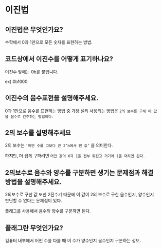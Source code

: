 # 이진법

## 이진법은 무엇인가요?

수학에서 0과 1만으로 모든 숫자를 표현하는 방법.

## 코드상에서 이진수를 어떻게 표기하나요?

이진수 앞에는 0b를 붙입니다.

ex) 0b1000

## 이진수의 음수표현을 설명해주세요.

0과 1만으로 음수를 표현하는 방법 중 가장 널리 사용되는 방법은 `2의 보수를 구해 이 값을 음수로 간주하는 방법이다`.

## 2의 보수를 설명해주세요

2의 보수는 `‘어떤 수를 그보다 큰 2^n에서 뺀 값’` 을 의미한다.

하지만, 더 쉽게 구하려면 `어떤 값의 0과 1을 전부 뒤집고 거기에 1을 더하면 된다.`

## 2의보수로 음수와 양수를 구분하면 생기는 문제점과 해결방법을 설명해주세요.

2의보수로 구한 값 또한 2진수기 때문에 이 값이 2의 보수로 구한 음수인지, 양수인지 판단할 수 없다는 문제점이 있다.

플래그를 사용해서 음수와 양수를 구분하면 된다.

## 플래그란 무엇인가요?

컴퓨터 내부에서 어떤 수를 다룰 때 이 수가 양수인지 음수인지 구분하는 정보.